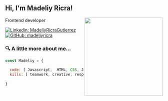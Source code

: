 ## Hi, I'm Madeliy Ricra!

<img align="right" src="https://media.giphy.com/media/UoLt6Tm8wlSnWGfSFs/giphy.gif" width="250"/>

<p>Frontend developer</p>

[![Linkedin: MadeliyRicraGutierrez](https://img.shields.io/badge/-MadeliyRicra-blue?style=flat-square&logo=Linkedin&logoColor=white&link=https://www.linkedin.com/in/madeliy-ricra-gutierrez-24b1311b5/)](https://www.linkedin.com/in/madeliy-ricra-gutierrez-24b1311b5/)
[![GitHub: madeliyricra](https://img.shields.io/github/followers/madeliyricra?label=follow&style=social)](https://github.com/madeliyricra)

### 🔍 A little more about me...
```javascript
const Madeliy = {

  code: [ Javascript,  HTML, CSS, Java, SQL, ],
  kills: [ teamwork, creative, responsible, willing to learn ]
  
}
```
